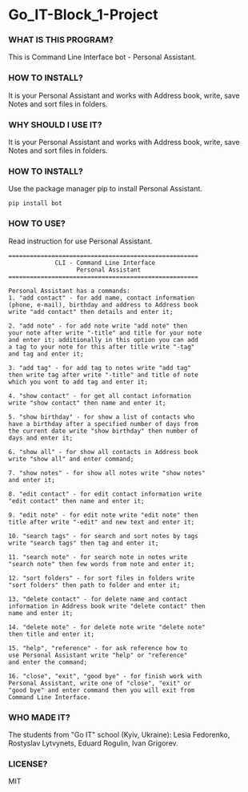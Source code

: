 # Go_IT-Block_1-Project
### WHAT IS THIS PROGRAM?
This is Command Line Interface bot - Personal Assistant.
### HOW TO INSTALL?
It is your Personal Assistant and works with Address book, write,
save Notes and sort files in folders.
### WHY SHOULD I USE IT?
It is your Personal Assistant and works with Address book, write,
save Notes and sort files in folders.
### HOW TO INSTALL?    
Use the package manager pip to install Personal Assistant.
```buildoutcfg
pip install bot
```
### HOW TO USE?
Read instruction for use Personal Assistant.

    =====================================================
                 CLI - Command Line Interface
                       Personal Assistant
    =====================================================

    Personal Assistant has a commands:
    1. "add contact" - for add name, contact information
    (phone, e-mail), birthday and address to Address book
    write "add contact" then details and enter it;

    2. "add note" - for add note write "add note" then
    your note after write "-title" and title for your note
    and enter it; additionally in this option you can add
    a tag to your note for this after title write "-tag"
    and tag and enter it;

    3. "add tag" - for add tag to notes write "add tag"
    then write tag after write "-title" and title of note
    which you wont to add tag and enter it;

    4. "show contact" - for get all contact information
    write "show contact" then name and enter it;

    5. "show birthday" - for show a list of contacts who
    have a birthday after a specified number of days from
    the current date write "show birthday" then number of
    days and enter it;

    6. "show all" - for show all contacts in Address book
    write "show all" and enter command;

    7. "show notes" - for show all notes write "show notes"
    and enter it;

    8. "edit contact" - for edit contact information write
    "edit contact" then name and enter it;

    9. "edit note" - for edit note write "edit note" then
    title after write "-edit" and new text and enter it;

    10. "search tags" - for search and sort notes by tags
    write "search tags" then tag and enter it;

    11. "search note" - for search note in notes write
    "search note" then few words from note and enter it;

    12. "sort folders" - for sort files in folders write
    "sort folders" then path to folder and enter it;

    13. "delete contact" - for delete name and contact
    information in Address book write "delete contact" then
    name and enter it;

    14. "delete note" - for delete note write "delete note"
    then title and enter it;

    15. "help", "reference" - for ask reference how to
    use Personal Assistant write "help" or "reference"
    and enter the command;

    16. "close", "exit", "good bye" - for finish work with
    Personal Assistant, write one of "close", "exit" or
    "good bye" and enter command then you will exit from
    Command Line Interface.
    
### WHO MADE IT?
The students from "Go IT" school (Kyiv, Ukraine):
Lesia Fedorenko, Rostyslav Lytvynets, Eduard Rogulin, Ivan Grigorev.
### LICENSE?
MIT

